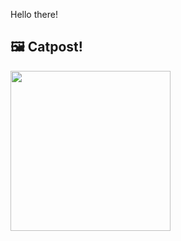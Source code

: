 Hello there!



## 🖼️ Catpost!

<sub>
    <img src="https://cdn2.thecatapi.com/images/ViyUPMoGy.jpg" height="256">
</sub>


